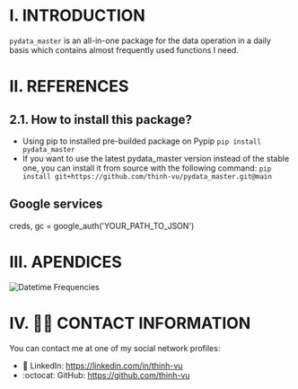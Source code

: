 # I. INTRODUCTION
`pydata_master` is an all-in-one package for the data operation in a daily basis which contains almost frequently used functions I need.

# II. REFERENCES
## 2.1. How to install this package?
- Using pip to installed pre-builded package on Pypip `pip install pydata_master`
- If you want to use the latest pydata_master version instead of the stable one, you can install it from source with the following command:
`pip install git+https://github.com/thinh-vu/pydata_master.git@main`


## Google services
creds, gc = google_auth('YOUR_PATH_TO_JSON')

# III. APENDICES

![Datetime Frequencies](../main/src/pandas_daterange_freq_list.png)

# IV. 🙋‍♂️ CONTACT INFORMATION
You can contact me at one of my social network profiles:

- 💼 LinkedIn: https://linkedin.com/in/thinh-vu
- :octocat: GitHub: https://github.com/thinh-vu
